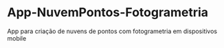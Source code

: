 # App-NuvemPontos-Fotogrametria
 App para criação de nuvens de pontos com fotogrametria em dispositivos mobile
